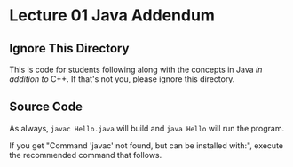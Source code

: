 Lecture 01 Java Addendum
========================

## Ignore This Directory

This is code for students following along with the concepts in Java *in addition to* C++. If that's not you, please ignore this directory.

## Source Code

As always, ``javac Hello.java`` will build and ``java Hello`` will run the program.

If you get "Command 'javac' not found, but can be installed with:", execute the recommended command that follows.

